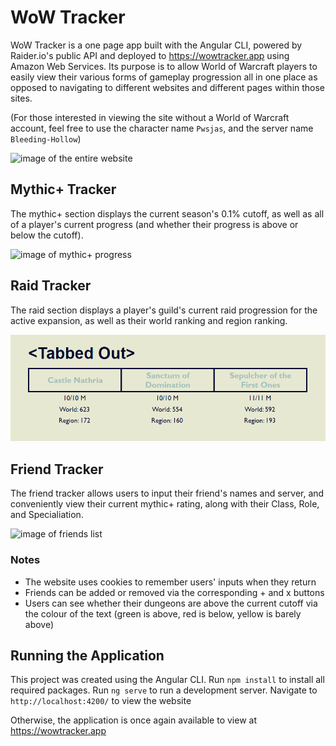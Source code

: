 # WoW Tracker
WoW Tracker is a one page app built with the Angular CLI, powered by Raider.io's public API and deployed to https://wowtracker.app using Amazon Web Services.  Its purpose is to allow World of Warcraft players to easily view their various forms of gameplay progression all in one place as opposed to navigating to different websites and different pages within those sites.

(For those interested in viewing the site without a World of Warcraft account, feel free to use the character name `Pwsjas`, and the server name `Bleeding-Hollow`)

![image of the entire website](https://github.com/Pwsjas/wowtracker/blob/main/app/docs/site.png?raw=true)

## Mythic+ Tracker

The mythic+ section displays the current season's 0.1% cutoff, as well as all of a player's current progress (and whether their progress is above or below the cutoff).

![image of mythic+ progress](https://github.com/Pwsjas/wowtracker/blob/main/app/docs/dungeons.png?raw=true)

## Raid Tracker

The raid section displays a player's guild's current raid progression for the active expansion, as well as their world ranking and region ranking.

![image of raid progress](https://github.com/Pwsjas/angular-sandbox/blob/development/app/docs/raids.png?raw=true)

## Friend Tracker

The friend tracker allows users to input their friend's names and server, and conveniently view their current mythic+ rating, along with their Class, Role, and Specialiation.

![image of friends list](https://github.com/Pwsjas/wowtracker/blob/main/app/docs/friends.png?raw=true)

### Notes

- The website uses cookies to remember users' inputs when they return
- Friends can be added or removed via the corresponding + and x buttons
- Users can see whether their dungeons are above the current cutoff via the colour of the text (green is above, red is below, yellow is barely above)

## Running the Application

This project was created using the Angular CLI.
Run `npm install` to install all required packages.
Run `ng serve` to run a development server. Navigate to `http://localhost:4200/` to view the website

Otherwise, the application is once again available to view at https://wowtracker.app